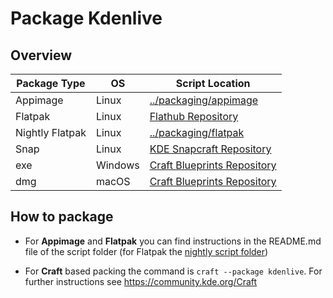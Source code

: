 # Package Kdenlive

## Overview

Package Type     | OS      | Script Location
---------------- | ------- | ----------------------------------------
Appimage         | Linux   | [../packaging/appimage][appimage]
Flatpak          | Linux   | [Flathub Repository][flatpak]
Nightly Flatpak  | Linux   | [../packaging/flatpak][nightly-flatpak]
Snap             | Linux   | [KDE Snapcraft Repository][snap]
exe              | Windows | [Craft Blueprints Repository][craft]
dmg              | macOS   | [Craft Blueprints Repository][craft]

## How to package

* For **Appimage** and **Flatpak** you can find instructions in the README.md file of the script folder (for Flatpak the [nightly script folder][nightly-flatpak])

* For **Craft** based packing the command is `craft --package kdenlive`. For further instructions see https://community.kde.org/Craft

[appimage]: ../packaging/appimage
[flatpak]: https://github.com/flathub/org.kde.kdenlive
[nightly-flatpak]: ../packaging/appimage
[snap]: https://invent.kde.org/packaging/snapcraft-kde-applications/-/tree/Neon/release/kdenlive
[craft]: https://invent.kde.org/packaging/craft-blueprints-kde/-/blob/master/kde/kdemultimedia/kdenlive
